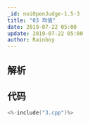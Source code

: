 ```yaml
---
_id: noiOpenJudge-1.5-3
title: "03 均值"
date: 2019-07-22 05:00
update: 2019-07-22 05:00
author: Rainboy
---
```


## 解析

## 代码

```c
<%-include("3.cpp")%>
```

